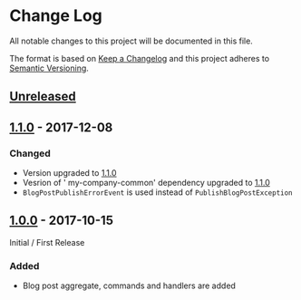 # Change Log

All notable changes to this project will be documented in this file.

The format is based on [Keep a Changelog](http://keepachangelog.com/)
and this project adheres to [Semantic Versioning](http://semver.org/).

## [Unreleased][]

[Unreleased]: https://github.com/ivans-innovation-lab/my-company-blog-domain/compare/1.1.0...HEAD

## [1.1.0][] - 2017-12-08

[1.1.0]: https://github.com/ivans-innovation-lab/my-company-blog-domain/compare/1.0.0...1.1.0


### Changed

-   Version upgraded to [1.1.0]
-   Vesrion of ' my-company-common' dependency upgraded to [1.1.0]
-   `BlogPostPublishErrorEvent` is used  instead of `PublishBlogPostException`

## [1.0.0][] - 2017-10-15

Initial / First Release

[1.0.0]: https://github.com/ivans-innovation-lab/my-company-blog-domain/tree/1.0.0

### Added

-   Blog post aggregate, commands and handlers are added
